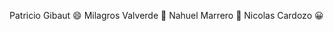 Patricio Gibaut   :smile:
Milagros Valverde :honeybee:
Nahuel Marrero :space_invader:
Nicolas Cardozo :grinning:
